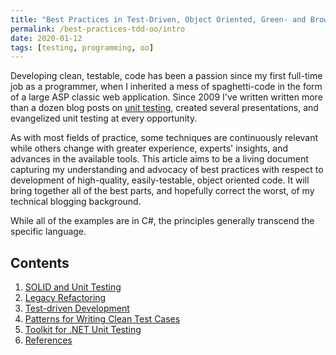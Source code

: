 ```yaml
---
title: "Best Practices in Test-Driven, Object Oriented, Green- and Brownfield Development"
permalink: /best-practices-tdd-oo/intro
date: 2020-01-12
tags: [testing, programming, oo]
---
```


Developing clean, testable, code has been a passion since my first full-time job as a programmer, when I inherited a mess of spaghetti-code in the form of a large ASP classic web application. Since 2009 I've written written more than a dozen blog posts on [unit testing](https://tech.safnet.com/tag/testing/), created several presentations, and evangelized unit testing at every opportunity.

As with most fields of practice, some techniques are continuously relevant while others change with greater experience, experts' insights, and advances in the available tools. This article aims to be a living document capturing my understanding and advocacy of best practices with respect to development of high-quality, easily-testable, object oriented code. It will bring together all of the best parts, and hopefully correct the worst, of my technical blogging background.

While all of the examples are in C#, the principles generally transcend the specific language.

## Contents

1. [SOLID and Unit Testing](solid-testing)
1. [Legacy Refactoring](legacy-refactoring)
1. [Test-driven Development](test-driven-development)
1. [Patterns for Writing Clean Test Cases](patterns)
1. [Toolkit for .NET Unit Testing](toolkit)
1. [References](references)
